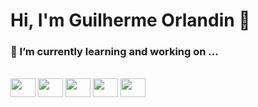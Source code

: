 # Hi, I'm Guilherme Orlandin 👋

### 🌱 I’m currently learning and working on ...
<div style="display: inline_block"><br>
    <img height="30" width="40" src="https://cdn.jsdelivr.net/gh/devicons/devicon@latest/icons/react/react-original.svg" />
    <img height="30" width="40" src="https://cdn.jsdelivr.net/gh/devicons/devicon@latest/icons/javascript/javascript-original.svg" />
    <img height="30" width="40" src="https://cdn.jsdelivr.net/gh/devicons/devicon@latest/icons/typescript/typescript-original.svg" />
    <img height="30" width="40" src="https://cdn.jsdelivr.net/gh/devicons/devicon@latest/icons/html5/html5-original-wordmark.svg" />
    <img height="30" width="40" src="https://cdn.jsdelivr.net/gh/devicons/devicon@latest/icons/css3/css3-original-wordmark.svg" />                         
</div>
